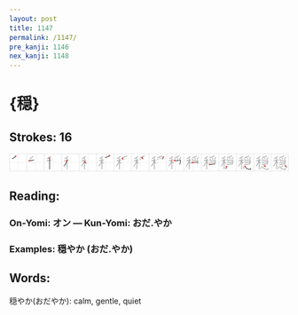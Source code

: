 ```yaml
---
layout: post
title: 1147
permalink: /1147/
pre_kanji: 1146
nex_kanji: 1148
---
```


# {穏}

## Strokes: 16

<div class="stroke"><img src="../images/E7A98F.png" /></div>

## Reading:

### On-Yomi: オン &mdash; Kun-Yomi: おだ.やか

### Examples: 穏やか (おだ.やか)

## Words:

穏やか(おだやか): calm, gentle, quiet
